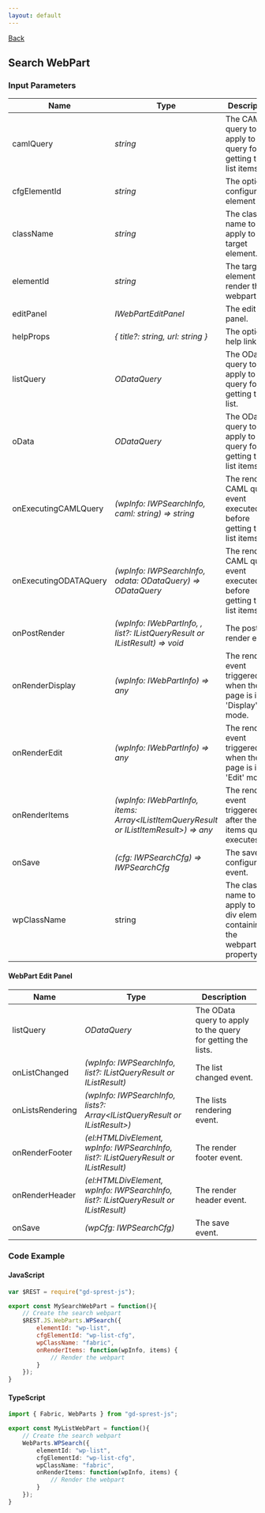 ```yaml
---
layout: default
---
```

<div class="page-info" markdown="1">

[Back](/js/webparts)
## Search WebPart

</div>

### Input Parameters

| Name | Type | Description |
| --- | --- | --- |
| camlQuery | _string_ | The CAML query to apply to the query for getting the list items. |
| cfgElementId | _string_ | The optional configuration element id |
| className | _string_ | The class name to apply to the target element. |
| elementId | _string_ | The target element id to render the webpart to |
| editPanel | _IWebPartEditPanel_ | The edit panel. |
| helpProps | _{ title?: string, url: string }_ | The optional help link. |
| listQuery | _ODataQuery_ | The OData query to apply to the query for getting the list. |
| oData | _ODataQuery_ | The OData query to apply to the query for getting the list items. |
| onExecutingCAMLQuery | _(wpInfo: IWPSearchInfo, caml: string) => string_ | The render CAML query event executed before getting the list items. | 
| onExecutingODATAQuery | _(wpInfo: IWPSearchInfo, odata: ODataQuery) => ODataQuery_ | The render CAML query event executed before getting the list items. |
| onPostRender | _(wpInfo: IWebPartInfo, , list?: IListQueryResult or IListResult) => void_ | The post render event. |
| onRenderDisplay | _(wpInfo: IWebPartInfo) => any_ | The render event triggered when the page is in 'Display' mode. |
| onRenderEdit | _(wpInfo: IWebPartInfo) => any_ | The render event triggered when the page is in 'Edit' mode. |
| onRenderItems | _(wpInfo: IWebPartInfo, items: Array&lt;IListItemQueryResult or IListItemResult&gt;) => any_ | The render event triggered after the items query executes. |
| onSave | _(cfg: IWPSearchCfg) => IWPSearchCfg_ | The save configuration event. |
| wpClassName | string | The class name to apply to the div element containing the webpartid property. |

#### WebPart Edit Panel

| Name | Type | Description |
| --- | --- | --- |
| listQuery | _ODataQuery_ | The OData query to apply to the query for getting the lists. |
| onListChanged | _(wpInfo: IWPSearchInfo, list?: IListQueryResult or IListResult)_ | The list changed event. |
| onListsRendering | _(wpInfo: IWPSearchInfo, lists?: Array&lt;IListQueryResult or IListResult&gt;)_ | The lists rendering event. |
| onRenderFooter | _(el:HTMLDivElement, wpInfo: IWPSearchInfo, list?: IListQueryResult or IListResult)_ | The render footer event. |
| onRenderHeader | _(el:HTMLDivElement, wpInfo: IWPSearchInfo, list?: IListQueryResult or IListResult)_ | The render header event. |
| onSave | _(wpCfg: IWPSearchCfg)_ | The save event. |

### Code Example
#### JavaScript
```js
var $REST = require("gd-sprest-js");

export const MySearchWebPart = function(){
    // Create the search webpart
    $REST.JS.WebParts.WPSearch({
        elementId: "wp-list",
        cfgElementId: "wp-list-cfg",
        wpClassName: "fabric",
        onRenderItems: function(wpInfo, items) {
            // Render the webpart
        }
    });
}
```
#### TypeScript
```ts
import { Fabric, WebParts } from "gd-sprest-js";

export const MyListWebPart = function(){
    // Create the search webpart
    WebParts.WPSearch({
        elementId: "wp-list",
        cfgElementId: "wp-list-cfg",
        wpClassName: "fabric",
        onRenderItems: function(wpInfo, items) {
            // Render the webpart
        }
    });
}
```